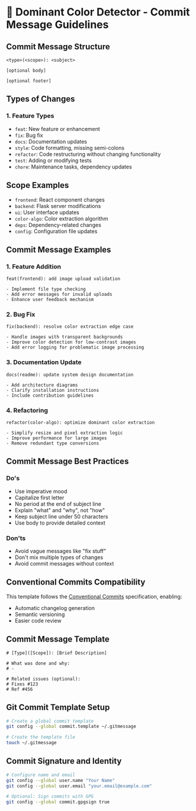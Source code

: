 # 🐉 Dominant Color Detector - Commit Message Guidelines

## Commit Message Structure

```
<type>(<scope>): <subject>

[optional body]

[optional footer]
```

## Types of Changes

### 1. Feature Types
- `feat`: New feature or enhancement
- `fix`: Bug fix
- `docs`: Documentation updates
- `style`: Code formatting, missing semi-colons
- `refactor`: Code restructuring without changing functionality
- `test`: Adding or modifying tests
- `chore`: Maintenance tasks, dependency updates

## Scope Examples
- `frontend`: React component changes
- `backend`: Flask server modifications
- `ui`: User interface updates
- `color-algo`: Color extraction algorithm
- `deps`: Dependency-related changes
- `config`: Configuration file updates

## Commit Message Examples

### 1. Feature Addition
```
feat(frontend): add image upload validation

- Implement file type checking
- Add error messages for invalid uploads
- Enhance user feedback mechanism
```

### 2. Bug Fix
```
fix(backend): resolve color extraction edge case

- Handle images with transparent backgrounds
- Improve color detection for low-contrast images
- Add error logging for problematic image processing
```

### 3. Documentation Update
```
docs(readme): update system design documentation

- Add architecture diagrams
- Clarify installation instructions
- Include contribution guidelines
```

### 4. Refactoring
```
refactor(color-algo): optimize dominant color extraction

- Simplify resize and pixel extraction logic
- Improve performance for large images
- Remove redundant type conversions
```

## Commit Message Best Practices

### Do's
- Use imperative mood
- Capitalize first letter
- No period at the end of subject line
- Explain "what" and "why", not "how"
- Keep subject line under 50 characters
- Use body to provide detailed context

### Don'ts
- Avoid vague messages like "fix stuff"
- Don't mix multiple types of changes
- Avoid commit messages without context

## Conventional Commits Compatibility

This template follows the [Conventional Commits](https://www.conventionalcommits.org/) specification, enabling:
- Automatic changelog generation
- Semantic versioning
- Easier code review

## Commit Message Template

```
# [Type]([Scope]): [Brief Description]

# What was done and why:
# - 

# Related issues (optional):
# Fixes #123
# Ref #456
```

## Git Commit Template Setup

```bash
# Create a global commit template
git config --global commit.template ~/.gitmessage

# Create the template file
touch ~/.gitmessage
```

## Commit Signature and Identity

```bash
# Configure name and email
git config --global user.name "Your Name"
git config --global user.email "your.email@example.com"

# Optional: Sign commits with GPG
git config --global commit.gpgsign true
```
